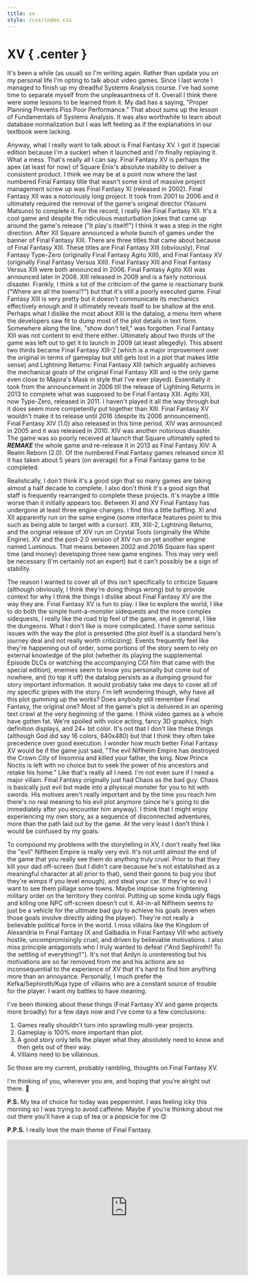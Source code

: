 ```yaml
---
title: xv
style: /css/index.css
---
```


# XV { .center }

It's been a while (as usual) so I'm writing again. Rather than update you on my personal life I'm opting to talk about video games. Since I last wrote I managed to finish up my dreadful Systems Analysis course. I've had some time to separate myself from the unpleasantness of it. Overall I think there were some lessons to be learned from it. My dad has a saying, "Proper Planning Prevents Piss Poor Performance." That about sums up the lesson of Fundamentals of Systems Analysis. It was also worthwhile to learn about database normalization but I was left feeling as if the explanations in our textbook were lacking.

Anyway, what I really want to talk about is Final Fantasy XV. I got it (special edition because I'm a sucker) when it launched and I'm finally replaying it. What a mess. That's really all I can say. Final Fantasy XV is perhaps the apex (at least for now) of Square Enix's absolute inability to deliver a consistent product. I think we may be at a point now where the last numbered Final Fantasy title that wasn't some kind of massive project management screw up was Final Fantasy XI (released in 2002). Final Fantasy XII was a notoriously long project. It took from 2001 to 2006 and it ultimately required the removal of the game's original director (Yasumi Matsuno) to complete it. For the record, I really like Final Fantasy XII. It's a cool game and despite the ridiculous masturbation jokes that came up around the game's release ("It play's itself!") I think it was a step in the right direction. After XII Square announced a whole bunch of games under the banner of Final Fantasy XIII. There are three titles that came about because of Final Fantasy XIII. These titles are Final Fantasy XIII (obviously), Final Fantasy Type-Zero (originally Final Fantasy Agito XIII), and Final Fantasy XV (originally Final Fantasy Versus XIII). Final Fantasy XIII and Final Fantasy Versus XIII were both announced in 2006. Final Fantasy Agito XIII was announced later in 2008. XIII released in 2009 and is a fairly notorious disaster. Frankly, I think a lot of the criticism of the game is reactionary bunk ("Where are all the towns!?") but that it's still a poorly executed game. Final Fantasy XIII is very pretty but it doesn't communicate its mechanics effectively enough and it ultimately reveals itself to be shallow at the end. Perhaps what I dislike the most about XIII is the datalog, a menu item where the developers saw fit to dump most of the plot details in text form. Somewhere along the line, "show don't tell," was forgotten. Final Fantasy XIII was not content to end there either. Ultimately about two thirds of the game was left out to get it to launch in 2009 (at least allegedly). This absent two thirds became Final Fantasy XIII-2 (which is a major improvement over the original in terms of gameplay but still gets lost in a plot that makes little sense) and Lightning Returns: Final Fantasy XIII (which arguably achieves the mechanical goals of the original Final Fantasy XIII and is the only game even close to Majora's Mask in style that I've ever played). Essentially it took from the announcement in 2006 till the release of Lightning Returns in 2013 to complete what was supposed to be Final Fantasy XIII. Agito XIII, now Type-Zero, released in 2011. I haven't played it all the way through but it does seem more competently put together than XIII. Final Fantasy XV wouldn't make it to release until 2016 (despite its 2006 announcement). Final Fantasy XIV (1.0) also released in this time period. XIV was announced in 2005 and it was released in 2010. XIV was another notorious disaster. The game was so poorly received at launch that Square ultimately opted to ***REMAKE*** the whole game and re-release it in 2013 as Final Fantasy XIV: A Realm Reborn (2.0). Of the numbered Final Fantasy games released since XI it has taken about 5 years (on average) for a Final Fantasy game to be completed.

Realistically, I don't think it's a good sign that so many games are taking almost a half decade to complete. I also don't think it's a good sign that staff is frequently rearranged to complete these projects. It's maybe a little worse than it initially appears too. Between XI and XV Final Fantasy has undergone at least three engine changes. I find this a little baffling. XI and XII apparently run on the same engine (some interface features point to this such as being able to target with a cursor). XIII, XIII-2, Lightning Returns, and the original release of XIV run on Crystal Tools (originally the White Engine). XV and the post-2.0 version of XIV run on yet another engine named Luminous. That means between 2002 and 2016 Square has spent time (and money) developing three new game engines. This may very well be necessary (I'm certainly not an expert) but it can't possibly be a sign of stability.

The reason I wanted to cover all of this isn't specifically to criticize Square (although obviously, I think they're doing things wrong) but to provide context for why I think the things I dislike about Final Fantasy XV are the way they are. Final Fantasy XV is fun to play. I like to explore the world, I like to do both the simple hunt-a-monster sidequests and the more complex sidequests, I really like the road trip feel of the game, and in general, I like the dungeons. What I don't like is more complicated. I have some serious issues with the way the plot is presented (the plot itself is a standard hero's journey deal and not really worth criticizing). Events frequently feel like they're happening out of order, some portions of the story seem to rely on external knowledge of the plot (whether its playing the supplemental Episode DLCs or watching the accompanying CGI film that came with the special edition), enemies seem to know you personally but come out of nowhere, and (to top it off) the datalog persists as a dumping ground for story important information. It would probably take me days to cover all of my specific gripes with the story. I'm left wondering though, why have all this plot gumming up the works? Does anybody still remember Final Fantasy, the original one? Most of the game's plot is delivered in an opening text crawl at the very beginning of the game. I think video games as a whole have gotten fat. We're spoiled with voice acting, fancy 3D graphics, high definition displays, and 24+ bit color. It's not that I don't like these things (although God did say 16 colors, 640x480) but that I think they often take precedence over good execution. I wonder how much better Final Fantasy XV would be if the game just said, "The evil Niflheim Empire has destroyed the Crown City of Insomnia and killed your father, the king. Now Prince Noctis is left with no choice but to seek the power of his ancestors and retake his home." Like that's really all I need. I'm not even sure if I need a major villain. Final Fantasy originally just had Chaos as the bad guy. Chaos is basically just evil but made into a physical monster for you to hit with swords. His motives aren't really important and by the time you reach him there's no real meaning to his evil plot anymore (since he's going to die immediately after you encounter him anyway). I think that I might enjoy experiencing my own story, as a sequence of disconnected adventures, more than the path laid out by the game. At the very least I don't think I would be confused by my goals.

To compound my problems with the storytelling in XV, I don't really feel like the "evil" Niflheim Empire is really very evil. It's not until almost the end of the game that you really see them do anything truly cruel. Prior to that they kill your dad off-screen (but I didn't care because he's not established as a meaningful character at all prior to that), send their goons to bug you (but they're wimps if you level enough), and steal your car. If they're so evil I want to see them pillage some towns. Maybe impose some frightening military order on the territory they control. Putting up some kinda ugly flags and killing one NPC off-screen doesn't cut it. All-in-all Niflheim seems to just be a vehicle for the ultimate bad guy to achieve his goals (even when those goals involve directly aiding the player). They're not really a believable political force in the world. I miss villains like the Kingdom of Alexandria in Final Fantasy IX and Galbadia in Final Fantasy VIII who actively hostile, uncompromisingly cruel, and driven by believable motivations. I also miss principle antagonists who I truly wanted to defeat ("And Sephiroth!! To the settling of everything!!"). It's not that Ardyn is uninteresting but his motivations are so far removed from me and his actions are so inconsequential to the experience of XV that it's hard to find him anything more than an annoyance. Personally, I much prefer the Kefka/Sephiroth/Kuja type of villains who are a constant source of trouble for the player. I want my battles to have meaning.

I've been thinking about these things (Final Fantasy XV and game projects more broadly) for a few days now and I've come to a few conclusions:

1. Games really shouldn't turn into sprawling multi-year projects.
2. Gameplay is 100% more important than plot.
3. A good story only tells the player what they absolutely need to know and then gets out of their way.
4. Villains need to be villainous.

So those are my current, probably rambling, thoughts on Final Fantasy XV.

I'm thinking of you, wherever you are, and hoping that you're alright out there. 🙇‍

**P.S.** My tea of choice for today was peppermint. I was feeling icky this morning so I was trying to avoid caffeine. Maybe if you're thinking about me out there you'll have a cup of tea or a popsicle for me 😊

**P.P.S.** I really love the main theme of Final Fantasy.

<div class="center">
<iframe class="frame" width="560" height="315" src="https://www.youtube.com/embed/vqmDtgz0o1c" frameborder="0" allow="autoplay; encrypted-media" allowfullscreen></iframe>
</div>